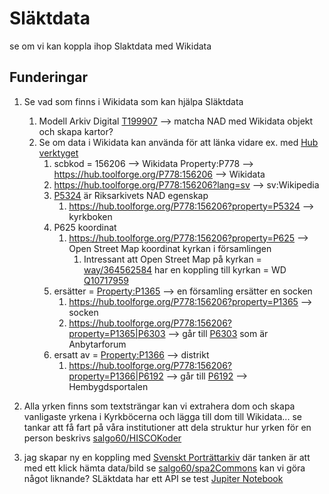 # Släktdata
se om vi kan koppla ihop Slaktdata med Wikidata

## Funderingar
1. Se vad som finns i Wikidata som kan hjälpa Släktdata
     1. Modell Arkiv Digital [T199907](https://phabricator.wikimedia.org/T199907) --> matcha NAD med Wikidata objekt och skapa kartor?
     1. Se om data i Wikidata kan använda för att länka vidare ex. med [Hub verktyget](https://hub.toolforge.org/)
        1. scbkod = 156206 --> Wikidata Property:P778 --> https://hub.toolforge.org/P778:156206 --> Wikidata
        2. https://hub.toolforge.org/P778:156206?lang=sv --> sv:Wikipedia
        3. [P5324](https://www.wikidata.org/wiki/Property:P5324) är Riksarkivets NAD egenskap
            1. https://hub.toolforge.org/P778:156206?property=P5324  --> kyrkboken
        2. P625 koordinat
            1. https://hub.toolforge.org/P778:156206?property=P625 --> Open Street Map koordinat kyrkan i församlingen
               1. Intressant att Open Street Map på kyrkan = [way/364562584](https://www.openstreetmap.org/way/364562584) har en koppling till kyrkan = WD [Q10717959](https://www.wikidata.org/wiki/Q10717959)
        1. ersätter = [Property:P1365](https://www.wikidata.org/wiki/Property:P1365) --> en församling ersätter en socken
            1. https://hub.toolforge.org/P778:156206?property=P1365 --> socken
            2. https://hub.toolforge.org/P778:156206?property=P1365|P6303  --> går till [P6303](https://www.wikidata.org/wiki/Property:P6303) som är Anbytarforum
        1. ersatt av = [Property:P1366](https://www.wikidata.org/wiki/Property:P1366) --> distrikt
            1. https://hub.toolforge.org/P778:156206?property=P1366|P6192 --> går till [P6192](https://www.wikidata.org/wiki/Property:P6192) --> Hembygdsportalen

3. Alla yrken finns som textsträngar kan vi extrahera dom och skapa vanligaste yrkena i Kyrkböcerna och lägga till dom till Wikidata... se tankar att få fart på våra institutioner att dela struktur hur yrken för en person beskrivs [salgo60/HISCOKoder](https://github.com/salgo60/HISCOKoder)
4. jag skapar ny en koppling med [Svenskt Porträttarkiv]() där tanken är att med ett klick hämta data/bild se [salgo60/spa2Commons](https://github.com/salgo60/spa2Commons) kan vi göra något liknande? SLäktdata har ett API se test [Jupiter Notebook](https://github.com/salgo60/slaktdata/blob/main/Jupyter/Slaktdata.ipynb)
    
